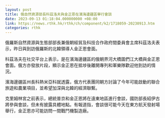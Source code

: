 ```yaml
---
layout: post
title: 俄自然資源部長科茲洛夫與金正恩在濱海邊疆區舉行會談
date: 2023-09-13 01:18:04.000000000 +08:00
link: https://news.rthk.hk/rthk/ch/component/k2/1718059-20230913.htm
categories: rthk
---
```


俄羅斯自然資源與生態部部長兼俄朝經貿及科技合作政府間委員會主席科茲洛夫表示，昨日與到訪俄羅斯的北韓領導人金正恩會面。

科茲洛夫在社交平台上表示，是在濱海邊疆區的俄朝界河大橋圖們江大橋與金正恩會面。俄方亦發放片段，顯示金正恩在抵埗後離開專列和軍樂隊歡迎他到訪的情況。

濱海邊疆區州長科熱米亞科就透露，俄方代表團同朝方討論了今年可能啟動的聯合旅遊和農業項目，並希望加深與北韓的經濟聯繫。

克里姆林宮之前表示，總統普京和金正恩將在遠東地區進行會談，國防部長紹伊古將參與會談，但未有披露具體地點。有報道指，會談很可能今天在東方航天發射場舉行，金正恩亦可能訪問一間戰鬥機製造廠。
